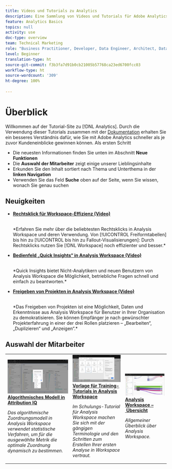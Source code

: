 ```yaml
---
title: Videos und Tutorials zu Analytics
description: Eine Sammlung von Videos und Tutorials für Adobe Analytics.
feature: Analytics Basics
topics: null
activity: use
doc-type: overview
team: Technical Marketing
role: "Business Practitioner, Developer, Data Engineer, Architect, Data Architect, Administrator, Leader"
level: Beginner
translation-type: ht
source-git-commit: f3b3fa7d91b0cb21005b57768ca23ed6700fcc03
workflow-type: ht
source-wordcount: '309'
ht-degree: 100%

---
```



# Überblick

Willkommen auf der Tutorial-Site zu [!DNL Analytics].  Durch die Verwendung dieser Tutorials zusammen mit der [Dokumentation](https://docs.adobe.com/content/help/de-DE/analytics/landing/home.html) erhalten Sie ein besseres Verständnis dafür, wie Sie mit Adobe Analytics schneller als je zuvor Kundeneinblicke gewinnen können.  Als ersten Schritt
* Die neuesten Informationen finden Sie unten im Abschnitt **Neue Funktionen**
* Die **Auswahl der Mitarbeiter** zeigt einige unserer Lieblingsinhalte
* Erkunden Sie den Inhalt sortiert nach Thema und Unterthema in der **linken Navigation**
* Verwenden Sie das Feld **Suche** oben auf der Seite, wenn Sie wissen, wonach Sie genau suchen

## Neuigkeiten

* **[Rechtsklick für Workspace-Effizienz (Video)](analysis-workspace/navigating-workspace-projects/right-click-for-workspace-efficiency.md)**

   <br>
   *Erfahren Sie mehr über die beliebtesten Rechtsklicks in Analysis Workspace und deren Verwendung. Von [!UICONTROL Freiformtabellen] bis hin zu [!UICONTROL  bis hin zu Fallout-Visualisierungen]: Durch Rechtsklicks nutzen Sie [!DNL Workspace] noch effizienter und besser.*

* **[Bedienfeld „Quick Insights“ in Analysis Workspace (Video)](analysis-workspace/using-panels/quick-insights-panel-in-analysis-workspace.md)**

   <br>
   *Quick Insights bietet Nicht-Analytikern und neuen Benutzern von Analysis Workspace die Möglichkeit, betriebliche Fragen schnell und einfach zu beantworten.*

* **[Freigeben von Projekten in Analysis Workspace (Video)](analysis-workspace/curate-and-share-projects/project-sharing-in-analysis-workspace.md)**

   <br>
   *Das Freigeben von Projekten ist eine Möglichkeit, Daten und Erkenntnisse aus Analysis Workspace für Benutzer in Ihrer Organisation zu demokratisieren. Sie können Empfänger je nach gewünschter Projekterfahrung in einer der drei Rollen platzieren – „Bearbeiten“, „Duplizieren“ und „Anzeigen“.*

## Auswahl der Mitarbeiter

<table>
<tr>
  <td>
    <a href="analysis-workspace/attribution-iq/algorithmic-model-in-attribution-iq.md">
      <img alt="Algorithmisches Modell in Attribution IQ" src="assets/36205.jpg" />
    </a>
    <div>
      <a href="analysis-workspace/attribution-iq/algorithmic-model-in-attribution-iq.md">
    <strong>Algorithmisches Modell in Attribution IQ</strong>
    </a>
    </div>
    <p>
    <em>Das algorithmische Zuordnungsmodell in Analysis Workspace verwendet statistische Verfahren, um für die ausgewählte Metrik die optimale Zuordnung dynamisch zu bestimmen.</em>
    <p>
  </td>
   <td>
    <a href="analysis-workspace/navigating-workspace-projects/training-tutorial-template-in-analysis-workspace.md">
      <img alt="Vorlage für Training-Tutorials in Analysis Workspace" src="assets/33773.jpg" />
    </a>
    <div>
      <a href="analysis-workspace/navigating-workspace-projects/training-tutorial-template-in-analysis-workspace.md">
    <strong>Vorlage für Training-Tutorials in Analysis Workspace</strong>
    </a>
    </div>
    <p>
    <em>Im Schulungs-Tutorial für Analysis Workspace machen Sie sich mit der gängigen Terminologie und den Schritten zum Erstellen Ihrer ersten Analyse in Workspace vertraut.</em>
    <p>
  </td>
  <td>
    <a href="analysis-workspace/analysis-workspace-basics/analysis-workspace-overview.md">
      <img alt="Miniaturbild für das Video „Übersicht zu Analysis Workspace“" src="assets/thumb_analysis-workspace-overview.png" />
    </a>
    <div>
      <a href="analysis-workspace/analysis-workspace-basics/analysis-workspace-overview.md">
    <strong>Analysis Workspace – Übersicht</strong>
    </a>
    </div>
    <p>
    <em>Allgemeiner Überblick über Analysis Workspace.</em>
    <p>
  </td>
</tr>
</table>
